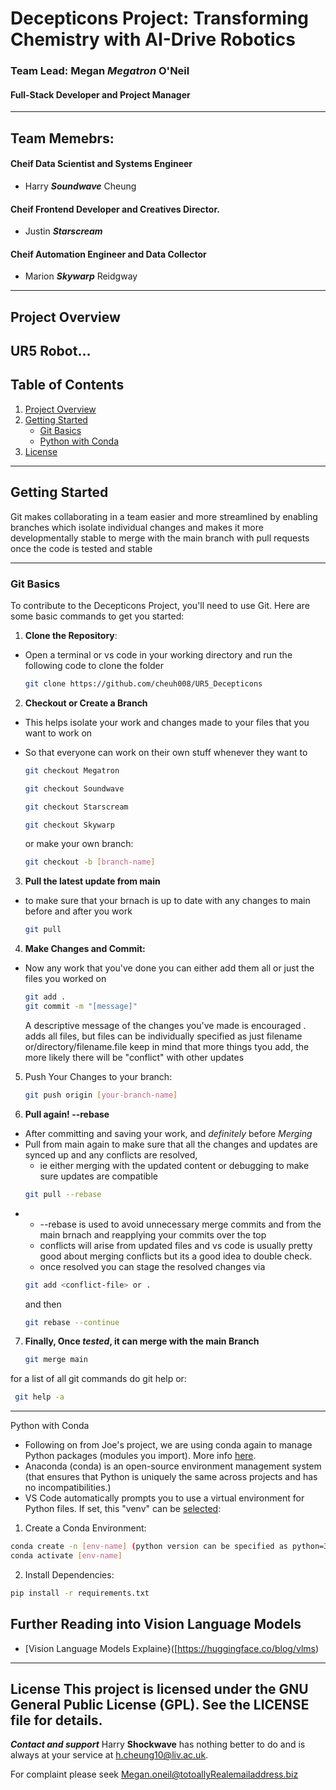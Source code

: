# Decepticons Project: Transforming Chemistry with AI-Drive Robotics

### **Team Lead:** Megan **_Megatron_** O'Neil
####  Full-Stack Developer and Project Manager
---
## Team Memebrs:
#### Cheif Data Scientist and Systems Engineer  
 - Harry **_Soundwave_** Cheung
#### Cheif Frontend Developer and Creatives Director.
 - Justin **_Starscream_**
#### Cheif Automation Engineer and Data Collector 
- Marion **_Skywarp_** Reidgway
---
## Project Overview

UR5 Robot... 
---
## Table of Contents
1. [Project Overview](#project-overview)
2. [Getting Started](#getting-started)
   - [Git Basics](#git-basics)
   - [Python with Conda](#python-with-conda)
3. [License](#license)

---
## Getting Started

Git makes collaborating in a team easier and more streamlined by enabling branches which isolate individual changes and makes it more developmentally stable to merge with the main branch with pull requests once the code is tested and stable

---
### Git Basics
To contribute to the Decepticons Project, you'll need to use Git. Here are some basic commands to get you started:
1. **Clone the Repository**:

 - Open a terminal or vs code in your working directory and run the following code to clone the folder
   
   ```bash
   git clone https://github.com/cheuh008/UR5_Decepticons
   ```
   
2. **Checkout or Create a Branch**

- This helps isolate your work and changes made to your files that you want to work on
- So that everyone can work on their own stuff whenever they want to
  
   ```bash
   git checkout Megatron
   ```
   ```bash
   git checkout Soundwave
   ```
   ```bash
   git checkout Starscream
   ```
   ```bash
   git checkout Skywarp
   ```
   or make your own branch:
   ```bash
   git checkout -b [branch-name]
   ```
3. **Pull the latest update from main**

 - to make sure that your brnach is up to date with any changes to main before and after you work
   
   ```bash
   git pull
   ```
   
4. **Make Changes and Commit:**

 - Now any work that you've done you can either add them all or just the files you worked on

   ```bash
   git add . 
   git commit -m "[message]"
   ```
   A descriptive message of the changes you've made is encouraged
   . adds all files, but files can be individually specified as just filename or/directory/filename.file
   keep in mind that more things tyou add, the more likely there will be "conflict" with other updates
   
5. Push Your Changes to your branch:
   ```bash
   git push origin [your-branch-name]
   ```
6. **Pull again! --rebase**
- After committing and saving your work, and *definitely* before *Merging*
- Pull from main again to make sure that all the changes and updates are synced up and any conflicts are resolved,
   - ie either merging with the updated content or debugging to make sure updates are compatible
    ```bash
   git pull --rebase
   ```
*  - --rebase is used to avoid unnecessary merge commits and from the main brnach and reapplying your commits over the top
   - conflicts will arise from updated files and vs code is usually pretty good about merging conflicts but its a good idea to double check.
   - once resolved you can stage the resolved changes via
   ```bash
   git add <conflict-file> or . 
   ```
   and then
   ```bash
   git rebase --continue
   ``` 
7.  **Finally, Once *tested*, it can merge with the main Branch**
    ```bash
    git merge main
    ```

 for a list of all git commands do git help or: 
 ```bash
  git help -a
 ```
---

Python with Conda
- Following on from Joe's project, we are using conda again to manage Python packages (modules you import). More info [here](https://docs.anaconda.com/).
- Anaconda (conda) is an open-source environment management system (that ensures that Python is uniquely the same across projects and has no incompatibilities.)
- VS Code automatically prompts you to use a virtual environment for Python files. If set, this "venv" can be [selected](https://code.visualstudio.com/docs/python/environments):

1. Create a Conda Environment:
```bash
conda create -n [env-name] (python version can be specified as python=3.X)
conda activate [env-name]
```
2. Install Dependencies:
```bash
pip install -r requirements.txt
```

## Further Reading into Vision Language Models

- [Vision Language Models Explaine}([https://huggingface.co/blog/vlms)


---
License
This project is licensed under the GNU General Public License (GPL). See the LICENSE file for details.
---

***Contact and support***
Harry **Shockwave** has nothing better to do and is always at your service at h.cheung10@liv.ac.uk.

For complaint please seek Megan.oneil@totoallyRealemailaddress.biz

